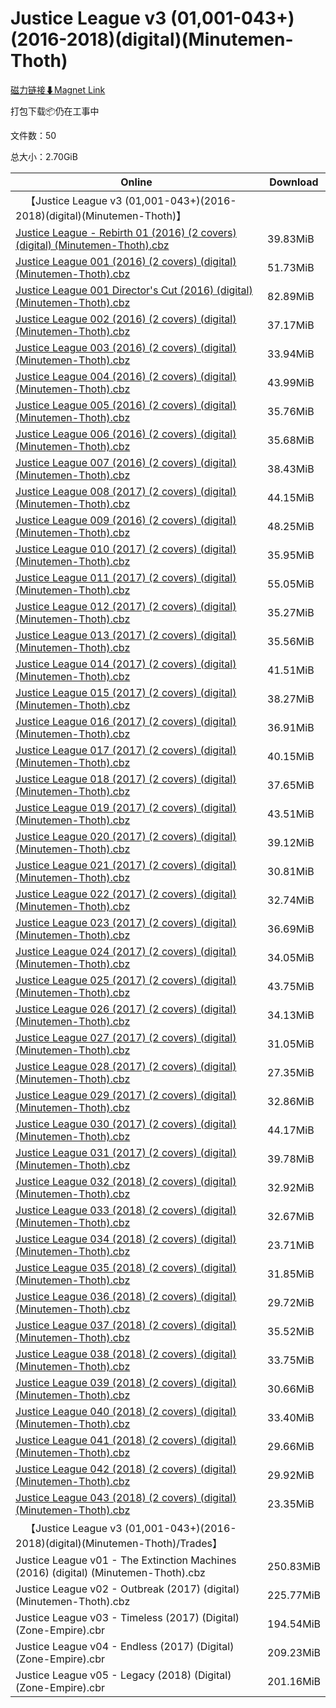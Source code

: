 # Justice League v3 (01,001-043+)(2016-2018)(digital)(Minutemen-Thoth)

[磁力链接⬇Magnet Link](magnet:?xt=urn:btih:01ae6d991d36ea70d5b789f202b2f4a92322961b&dn=Justice%20League%20v3%20%2801%2C001-043%2B%29%282016-2018%29%28digital%29%28Minutemen-Thoth%29)

打包下载📦仍在工事中

文件数：50

总大小：2.70GiB

Online | Download
--- | ---
&emsp;【Justice League v3 (01,001-043+)(2016-2018)(digital)(Minutemen-Thoth)】 | 
[Justice League - Rebirth 01 (2016) (2 covers) (digital) (Minutemen-Thoth).cbz](https://github.com/alicewish/markdown/blob/master/comic/Justice-League-Rebirth-01-2016-2-covers-digital-Minutemen-Thoth-cbz.md) | 39.83MiB
[Justice League 001 (2016) (2 covers) (digital) (Minutemen-Thoth).cbz](https://github.com/alicewish/markdown/blob/master/comic/Justice-League-001-2016-2-covers-digital-Minutemen-Thoth-cbz.md) | 51.73MiB
[Justice League 001 Director's Cut (2016) (digital) (Minutemen-Thoth).cbz](https://github.com/alicewish/markdown/blob/master/comic/Justice-League-001-Directors-Cut-2016-digital-Minutemen-Thoth-cbz.md) | 82.89MiB
[Justice League 002 (2016) (2 covers) (digital) (Minutemen-Thoth).cbz](https://github.com/alicewish/markdown/blob/master/comic/Justice-League-002-2016-2-covers-digital-Minutemen-Thoth-cbz.md) | 37.17MiB
[Justice League 003 (2016) (2 covers) (digital) (Minutemen-Thoth).cbz](https://github.com/alicewish/markdown/blob/master/comic/Justice-League-003-2016-2-covers-digital-Minutemen-Thoth-cbz.md) | 33.94MiB
[Justice League 004 (2016) (2 covers) (digital) (Minutemen-Thoth).cbz](https://github.com/alicewish/markdown/blob/master/comic/Justice-League-004-2016-2-covers-digital-Minutemen-Thoth-cbz.md) | 43.99MiB
[Justice League 005 (2016) (2 covers) (digital) (Minutemen-Thoth).cbz](https://github.com/alicewish/markdown/blob/master/comic/Justice-League-005-2016-2-covers-digital-Minutemen-Thoth-cbz.md) | 35.76MiB
[Justice League 006 (2016) (2 covers) (digital) (Minutemen-Thoth).cbz](https://github.com/alicewish/markdown/blob/master/comic/Justice-League-006-2016-2-covers-digital-Minutemen-Thoth-cbz.md) | 35.68MiB
[Justice League 007 (2016) (2 covers) (digital) (Minutemen-Thoth).cbz](https://github.com/alicewish/markdown/blob/master/comic/Justice-League-007-2016-2-covers-digital-Minutemen-Thoth-cbz.md) | 38.43MiB
[Justice League 008 (2017) (2 covers) (digital) (Minutemen-Thoth).cbz](https://github.com/alicewish/markdown/blob/master/comic/Justice-League-008-2017-2-covers-digital-Minutemen-Thoth-cbz.md) | 44.15MiB
[Justice League 009 (2016) (2 covers) (digital) (Minutemen-Thoth).cbz](https://github.com/alicewish/markdown/blob/master/comic/Justice-League-009-2016-2-covers-digital-Minutemen-Thoth-cbz.md) | 48.25MiB
[Justice League 010 (2017) (2 covers) (digital) (Minutemen-Thoth).cbz](https://github.com/alicewish/markdown/blob/master/comic/Justice-League-010-2017-2-covers-digital-Minutemen-Thoth-cbz.md) | 35.95MiB
[Justice League 011 (2017) (2 covers) (digital) (Minutemen-Thoth).cbz](https://github.com/alicewish/markdown/blob/master/comic/Justice-League-011-2017-2-covers-digital-Minutemen-Thoth-cbz.md) | 55.05MiB
[Justice League 012 (2017) (2 covers) (digital) (Minutemen-Thoth).cbz](https://github.com/alicewish/markdown/blob/master/comic/Justice-League-012-2017-2-covers-digital-Minutemen-Thoth-cbz.md) | 35.27MiB
[Justice League 013 (2017) (2 covers) (digital) (Minutemen-Thoth).cbz](https://github.com/alicewish/markdown/blob/master/comic/Justice-League-013-2017-2-covers-digital-Minutemen-Thoth-cbz.md) | 35.56MiB
[Justice League 014 (2017) (2 covers) (digital) (Minutemen-Thoth).cbz](https://github.com/alicewish/markdown/blob/master/comic/Justice-League-014-2017-2-covers-digital-Minutemen-Thoth-cbz.md) | 41.51MiB
[Justice League 015 (2017) (2 covers) (digital) (Minutemen-Thoth).cbz](https://github.com/alicewish/markdown/blob/master/comic/Justice-League-015-2017-2-covers-digital-Minutemen-Thoth-cbz.md) | 38.27MiB
[Justice League 016 (2017) (2 covers) (digital) (Minutemen-Thoth).cbz](https://github.com/alicewish/markdown/blob/master/comic/Justice-League-016-2017-2-covers-digital-Minutemen-Thoth-cbz.md) | 36.91MiB
[Justice League 017 (2017) (2 covers) (digital) (Minutemen-Thoth).cbz](https://github.com/alicewish/markdown/blob/master/comic/Justice-League-017-2017-2-covers-digital-Minutemen-Thoth-cbz.md) | 40.15MiB
[Justice League 018 (2017) (2 covers) (digital) (Minutemen-Thoth).cbz](https://github.com/alicewish/markdown/blob/master/comic/Justice-League-018-2017-2-covers-digital-Minutemen-Thoth-cbz.md) | 37.65MiB
[Justice League 019 (2017) (2 covers) (digital) (Minutemen-Thoth).cbz](https://github.com/alicewish/markdown/blob/master/comic/Justice-League-019-2017-2-covers-digital-Minutemen-Thoth-cbz.md) | 43.51MiB
[Justice League 020 (2017) (2 covers) (digital) (Minutemen-Thoth).cbz](https://github.com/alicewish/markdown/blob/master/comic/Justice-League-020-2017-2-covers-digital-Minutemen-Thoth-cbz.md) | 39.12MiB
[Justice League 021 (2017) (2 covers) (digital) (Minutemen-Thoth).cbz](https://github.com/alicewish/markdown/blob/master/comic/Justice-League-021-2017-2-covers-digital-Minutemen-Thoth-cbz.md) | 30.81MiB
[Justice League 022 (2017) (2 covers) (digital) (Minutemen-Thoth).cbz](https://github.com/alicewish/markdown/blob/master/comic/Justice-League-022-2017-2-covers-digital-Minutemen-Thoth-cbz.md) | 32.74MiB
[Justice League 023 (2017) (2 covers) (digital) (Minutemen-Thoth).cbz](https://github.com/alicewish/markdown/blob/master/comic/Justice-League-023-2017-2-covers-digital-Minutemen-Thoth-cbz.md) | 36.69MiB
[Justice League 024 (2017) (2 covers) (digital) (Minutemen-Thoth).cbz](https://github.com/alicewish/markdown/blob/master/comic/Justice-League-024-2017-2-covers-digital-Minutemen-Thoth-cbz.md) | 34.05MiB
[Justice League 025 (2017) (2 covers) (digital) (Minutemen-Thoth).cbz](https://github.com/alicewish/markdown/blob/master/comic/Justice-League-025-2017-2-covers-digital-Minutemen-Thoth-cbz.md) | 43.75MiB
[Justice League 026 (2017) (2 covers) (digital) (Minutemen-Thoth).cbz](https://github.com/alicewish/markdown/blob/master/comic/Justice-League-026-2017-2-covers-digital-Minutemen-Thoth-cbz.md) | 34.13MiB
[Justice League 027 (2017) (2 covers) (digital) (Minutemen-Thoth).cbz](https://github.com/alicewish/markdown/blob/master/comic/Justice-League-027-2017-2-covers-digital-Minutemen-Thoth-cbz.md) | 31.05MiB
[Justice League 028 (2017) (2 covers) (digital) (Minutemen-Thoth).cbz](https://github.com/alicewish/markdown/blob/master/comic/Justice-League-028-2017-2-covers-digital-Minutemen-Thoth-cbz.md) | 27.35MiB
[Justice League 029 (2017) (2 covers) (digital) (Minutemen-Thoth).cbz](https://github.com/alicewish/markdown/blob/master/comic/Justice-League-029-2017-2-covers-digital-Minutemen-Thoth-cbz.md) | 32.86MiB
[Justice League 030 (2017) (2 covers) (digital) (Minutemen-Thoth).cbz](https://github.com/alicewish/markdown/blob/master/comic/Justice-League-030-2017-2-covers-digital-Minutemen-Thoth-cbz.md) | 44.17MiB
[Justice League 031 (2017) (2 covers) (digital) (Minutemen-Thoth).cbz](https://github.com/alicewish/markdown/blob/master/comic/Justice-League-031-2017-2-covers-digital-Minutemen-Thoth-cbz.md) | 39.78MiB
[Justice League 032 (2018) (2 covers) (digital) (Minutemen-Thoth).cbz](https://github.com/alicewish/markdown/blob/master/comic/Justice-League-032-2018-2-covers-digital-Minutemen-Thoth-cbz.md) | 32.92MiB
[Justice League 033 (2018) (2 covers) (digital) (Minutemen-Thoth).cbz](https://github.com/alicewish/markdown/blob/master/comic/Justice-League-033-2018-2-covers-digital-Minutemen-Thoth-cbz.md) | 32.67MiB
[Justice League 034 (2018) (2 covers) (digital) (Minutemen-Thoth).cbz](https://github.com/alicewish/markdown/blob/master/comic/Justice-League-034-2018-2-covers-digital-Minutemen-Thoth-cbz.md) | 23.71MiB
[Justice League 035 (2018) (2 covers) (digital) (Minutemen-Thoth).cbz](https://github.com/alicewish/markdown/blob/master/comic/Justice-League-035-2018-2-covers-digital-Minutemen-Thoth-cbz.md) | 31.85MiB
[Justice League 036 (2018) (2 covers) (digital) (Minutemen-Thoth).cbz](https://github.com/alicewish/markdown/blob/master/comic/Justice-League-036-2018-2-covers-digital-Minutemen-Thoth-cbz.md) | 29.72MiB
[Justice League 037 (2018) (2 covers) (digital) (Minutemen-Thoth).cbz](https://github.com/alicewish/markdown/blob/master/comic/Justice-League-037-2018-2-covers-digital-Minutemen-Thoth-cbz.md) | 35.52MiB
[Justice League 038 (2018) (2 covers) (digital) (Minutemen-Thoth).cbz](https://github.com/alicewish/markdown/blob/master/comic/Justice-League-038-2018-2-covers-digital-Minutemen-Thoth-cbz.md) | 33.75MiB
[Justice League 039 (2018) (2 covers) (digital) (Minutemen-Thoth).cbz](https://github.com/alicewish/markdown/blob/master/comic/Justice-League-039-2018-2-covers-digital-Minutemen-Thoth-cbz.md) | 30.66MiB
[Justice League 040 (2018) (2 covers) (digital) (Minutemen-Thoth).cbz](https://github.com/alicewish/markdown/blob/master/comic/Justice-League-040-2018-2-covers-digital-Minutemen-Thoth-cbz.md) | 33.40MiB
[Justice League 041 (2018) (2 covers) (digital) (Minutemen-Thoth).cbz](https://github.com/alicewish/markdown/blob/master/comic/Justice-League-041-2018-2-covers-digital-Minutemen-Thoth-cbz.md) | 29.66MiB
[Justice League 042 (2018) (2 covers) (digital) (Minutemen-Thoth).cbz](https://github.com/alicewish/markdown/blob/master/comic/Justice-League-042-2018-2-covers-digital-Minutemen-Thoth-cbz.md) | 29.92MiB
[Justice League 043 (2018) (2 covers) (digital) (Minutemen-Thoth).cbz](https://github.com/alicewish/markdown/blob/master/comic/Justice-League-043-2018-2-covers-digital-Minutemen-Thoth-cbz.md) | 23.35MiB
&emsp;【Justice League v3 (01,001-043+)(2016-2018)(digital)(Minutemen-Thoth)/Trades】 | 
Justice League v01 - The Extinction Machines (2016) (digital) (Minutemen-Thoth).cbz | 250.83MiB
Justice League v02 - Outbreak (2017) (digital) (Minutemen-Thoth).cbz | 225.77MiB
Justice League v03 - Timeless (2017) (Digital) (Zone-Empire).cbr | 194.54MiB
Justice League v04 - Endless (2017) (Digital) (Zone-Empire).cbr | 209.23MiB
Justice League v05 - Legacy (2018) (Digital) (Zone-Empire).cbr | 201.16MiB